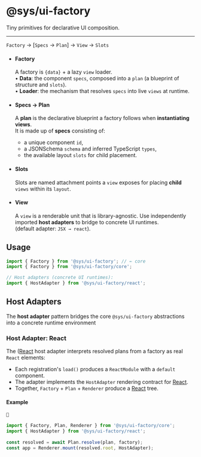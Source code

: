# @sys/ui-factory

Tiny primitives for declarative UI composition.  

----
`Factory` → [`Specs` → `Plan`] → `View` → `Slots`

- #### Factory
  A factory is `{data}` + a lazy `view` loader.  
  	•	**Data**: the component `specs`, composed into a `plan` (a blueprint of structure and `slots`).  
  	•	**Loader**: the mechanism that resolves `specs` into live `views` at runtime.

- #### Specs → Plan
  A **plan** is the declarative blueprint a factory follows when **instantiating views**.  
  It is made up of **specs** consisting of:  
  - a unique component `id`, 
  - a JSONSchema `schema` and inferred TypeScript `types`,
  - the available layout `slots` for child placement.

- #### Slots
  Slots are named attachment points a `view` exposes for placing **child** `views` within its `layout`.

- #### View
  A `view` is a renderable unit that is library-agnostic. Use independently imported
  **host adapters** to bridge to concrete UI runtimes.   
  (default adapter: `JSX → react`).



## Usage
```ts
import { Factory } from '@sys/ui-factory'; // ← core
import { Factory } from '@sys/ui-factory/core';

// Host adapters (concrete UI runtimes):
import { HostAdapter } from '@sys/ui-factory/react';
```


## Host Adapters
The **host adapter** pattern bridges the core `@sys/ui-factory` abstractions into 
a concrete runtime environment 


### Host Adapter: React
The ([React](https://react.dev/) host adapter interprets resolved plans from a factory 
as real `React` elements:

- Each registration's `load()` produces a `ReactModule` with a `default` component.
- The adapter implements the `HostAdapter` rendering contract for [React](https://react.dev/).
- Together, `Factory` + `Plan` + `Renderer` produce a [React](https://react.dev/) tree.

#### Example
```ts
🐷

import { Factory, Plan, Renderer } from '@sys/ui-factory/core';
import { HostAdapter } from '@sys/ui-factory/react';
 
const resolved = await Plan.resolve(plan, factory);
const app = Renderer.mount(resolved.root, HostAdapter);
```
